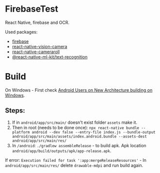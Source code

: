 # FirebaseTest
React Native, firebase and OCR.

Used packages:
- [firebase](https://rnfirebase.io/)
- [react-native-vision-camera](https://github.com/mrousavy/react-native-vision-camera)
- [react-native-cameraroll](https://github.com/react-native-cameraroll/react-native-cameraroll)
- [@react-native-ml-kit/text-recognition](https://www.npmjs.com/package/@react-native-ml-kit/text-recognition?activeTab=readme)

# Build
On Windows - First check [Android Users on New Architecture building on Windows](https://reactnative.dev/architecture/bundled-hermes#android-users-on-new-architecture-building-on-windows).

## Steps:
1. If in `android/app/src/main/` doesn't exist folder `assets` make it.
2. Then in root (needs to be done once):
`npx react-native bundle --platform android --dev false --entry-file index.js --bundle-output android/app/src/main/assets/index.android.bundle --assets-dest android/app/src/main/res/`
3. In `/android`: 
`./gradlew assembleRelease` - to build apk. Apk location `android/app/build/outputs/apk/app-release.apk`.

If error: `Execution failed for task ':app:mergeReleaseResources'`
        - In `android/app/src/main/res/` delete `drawable-mdpi` and run build again.
